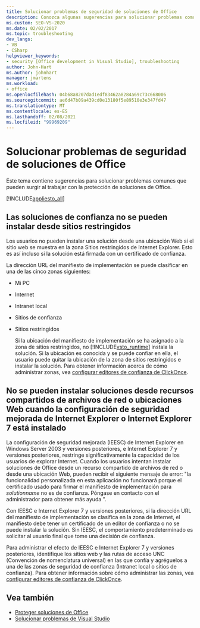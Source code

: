 ```yaml
---
title: Solucionar problemas de seguridad de soluciones de Office
description: Conozca algunas sugerencias para solucionar problemas comunes que pueden surgir al trabajar con la protección de soluciones de Microsoft Office.
ms.custom: SEO-VS-2020
ms.date: 02/02/2017
ms.topic: troubleshooting
dev_langs:
- VB
- CSharp
helpviewer_keywords:
- security [Office development in Visual Studio], troubleshooting
author: John-Hart
ms.author: johnhart
manager: jmartens
ms.workload:
- office
ms.openlocfilehash: 04b68a8207dad1edf83462a8284a69c73c668006
ms.sourcegitcommit: ae6d47b09a439cd0e13180f5e89510e3e347fd47
ms.translationtype: MT
ms.contentlocale: es-ES
ms.lasthandoff: 02/08/2021
ms.locfileid: "99969209"
---
```

# <a name="troubleshoot-office-solution-security"></a>Solucionar problemas de seguridad de soluciones de Office
  Este tema contiene sugerencias para solucionar problemas comunes que pueden surgir al trabajar con la protección de soluciones de Office.

 [!INCLUDE[appliesto_all](../vsto/includes/appliesto-all-md.md)]

## <a name="trusted-solutions-cannot-be-installed-from-restricted-sites"></a>Las soluciones de confianza no se pueden instalar desde sitios restringidos
 Los usuarios no pueden instalar una solución desde una ubicación Web si el sitio web se muestra en la zona Sitios restringidos de Internet Explorer. Esto es así incluso si la solución está firmada con un certificado de confianza.

 La dirección URL del manifiesto de implementación se puede clasificar en una de las cinco zonas siguientes:

- Mi PC

- Internet

- Intranet local

- Sitios de confianza

- Sitios restringidos

  Si la ubicación del manifiesto de implementación se ha asignado a la zona de sitios restringidos, no [!INCLUDE[vsto_runtime](../vsto/includes/vsto-runtime-md.md)] instala la solución. Si la ubicación es conocida y se puede confiar en ella, el usuario puede quitar la ubicación de la zona de sitios restringidos e instalar la solución. Para obtener información acerca de cómo administrar zonas, vea [configurar editores de confianza de ClickOnce](/previous-versions/dotnet/articles/ms996418(v=msdn.10)).

## <a name="solutions-cannot-be-installed-from-network-file-shares-or-web-locations-when-internet-explorer-enhanced-security-configuration-or-internet-explorer-7-is-installed"></a>No se pueden instalar soluciones desde recursos compartidos de archivos de red o ubicaciones Web cuando la configuración de seguridad mejorada de Internet Explorer o Internet Explorer 7 está instalado
 La configuración de seguridad mejorada (IEESC) de Internet Explorer en Windows Server 2003 y versiones posteriores, e Internet Explorer 7 y versiones posteriores, restringe significativamente la capacidad de los usuarios de explorar Internet. Cuando los usuarios intentan instalar soluciones de Office desde un recurso compartido de archivos de red o desde una ubicación Web, pueden recibir el siguiente mensaje de error: "la funcionalidad personalizada en esta aplicación no funcionará porque el certificado usado para firmar el manifiesto de implementación para *solutionname* no es de confianza. Póngase en contacto con el administrador para obtener más ayuda ".

 Con IEESC e Internet Explorer 7 y versiones posteriores, si la dirección URL del manifiesto de implementación se clasifica en la zona de Internet, el manifiesto debe tener un certificado de un editor de confianza o no se puede instalar la solución. Sin IEESC, el comportamiento predeterminado es solicitar al usuario final que tome una decisión de confianza.

 Para administrar el efecto de IEESC e Internet Explorer 7 y versiones posteriores, identifique los sitios web y las rutas de acceso UNC (Convención de nomenclatura universal) en las que confía y agréguelos a una de las zonas de seguridad de confianza (Intranet local o sitios de confianza). Para obtener información sobre cómo administrar las zonas, vea [configurar editores de confianza de ClickOnce](/previous-versions/dotnet/articles/ms996418(v=msdn.10)).

## <a name="see-also"></a>Vea también
- [Proteger soluciones de Office](../vsto/securing-office-solutions.md)
- [Solucionar problemas de Visual Studio](/troubleshoot/visualstudio/welcome-visual-studio/)
